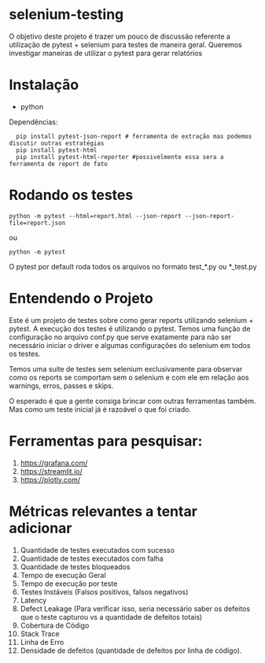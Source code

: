 # selenium-testing
O objetivo deste projeto é trazer um pouco de discussão referente a utilização de pytest + selenium para testes de maneira geral. Queremos investigar maneiras de utilizar o pytest para gerar relatórios 

# Instalação
+ python

Dependências:

      pip install pytest-json-report # ferramenta de extração mas podemos discutir outras estratégias
      pip install pytest-html
      pip install pytest-html-reporter #possivelmente essa sera a ferramenta de report de fato

# Rodando os testes

    python -m pytest --html=report.html --json-report --json-report-file=report.json
ou

    python -m pytest

O pytest por default roda todos os arquivos no formato test_*.py ou *_test.py


# Entendendo o Projeto
Este é um projeto de testes sobre como gerar reports utilizando selenium + pytest. A execução dos testes é utilizando o pytest. Temos uma função de configuração no arquivo conf.py que serve exatamente para não ser necessário iniciar o driver e algumas configurações do selenium em todos os testes.

Temos uma suite de testes sem selenium exclusivamente para observar como os reports se comportam sem o selenium e com ele em relação aos warnings, erros, passes e skips.

O esperado é que a gente consiga brincar com outras ferramentas também. Mas como um teste inicial já é razoável o que foi criado.

# Ferramentas para pesquisar:
1. https://grafana.com/
2. https://streamlit.io/
3. https://plotly.com/

# Métricas relevantes a tentar adicionar
1. Quantidade de testes executados com sucesso
2. Quantidade de testes executados com falha
3. Quantidade de testes bloqueados
4. Tempo de execução Geral
5. Tempo de execução por teste
6. Testes Instáveis (Falsos positivos, falsos negativos)
7. Latency
8. Defect Leakage (Para verificar isso, seria necessário saber os defeitos que o teste capturou vs a quantidade de defeitos totais)
9. Cobertura de Código
10. Stack Trace
11. Linha de Erro
12. Densidade de defeitos (quantidade de defeitos por linha de código).

